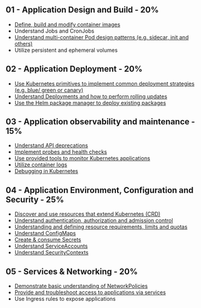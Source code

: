 ## 01 - Application Design and Build - 20%
- [Define, build and modify container images](./01-application-design-and-build/01-Define-build-and-modify-container-images.md)
- Understand Jobs and CronJobs
- [Understand multi-container Pod design patterns (e.g. sidecar, init and others)](./01-application-design-and-build/03-multi-container-pod-design.md)
- Utilize persistent and ephemeral volumes


## 02 - Application Deployment - 20%  
- [Use Kubernetes primitives to implement common deployment strategies (e.g. blue/ green or canary)](./02-application-deployment/01-use-Kubernetes-primitives-to-implement-common-deployment-strategies.md)
- [Understand Deployments and how to perform rolling updates](./02-application-deployment/02-deployments-perform-rolling-updates.md)
- [Use the Helm package manager to deploy existing packages](02-application-deployment/04-elm-package-manager-to-deploy-existing-packages.md)

## 03 - Application observability and maintenance - 15%
- [Understand API deprecations](./03-application-observability-and-maintenance/01-understand-API-deprecations.md)
- [Implement probes and health checks](./03-application-observability-and-maintenance/02-implement-probe-health-check.md)
- [Use provided tools to monitor Kubernetes applications](./03-application-observability-and-maintenance/03-use-provided-tools-to-monitor.md)
- [Utilize container logs](./03-application-observability-and-maintenance/04-utilize-conatiner-log.md)
- [Debugging in Kubernetes](./03-application-observability-and-maintenance/05-debugging-in-kubernetes.md)

## 04 - Application Environment, Configuration and Security - 25%
- [Discover and use resources that extend Kubernetes (CRD)](04-application-environment-configuration-and-security/01-discover-and-use-resources-that-extend-ubernetes-CRD.md)
- [Understand authentication, authorization and admission control](./04-application-environment-configuration-and-security/02-understand-authentication-authorization-admission-control.md)
- [Understanding and defining resource requirements, limits and quotas](./04-application-environment-configuration-and-security/03-limite-and-quotas.md)
- [Understand ConfigMaps](./04-application-environment-configuration-and-security/04-understand-configmaps.md)
- [Create & consume Secrets](./04-application-environment-configuration-and-security/05-create-consume-secrets.md)
- [Understand ServiceAccounts](./04-application-environment-configuration-and-security/06-understand-serviceaccounts.md)
- [Understand SecurityContexts](./04-application-environment-configuration-and-security/07-securitycontexts.md)

## 05 - Services & Networking - 20%
- [Demonstrate basic understanding of NetworkPolicies](./05-services-and-networking/01-demonstrate-basic-understanding-of-networkPolicies.md)
- [Provide and troubleshoot access to applications via services](./05-services-and-networking/02-troubleshoot-access-to-applications-via-services.md)
- Use Ingress rules to expose applications
